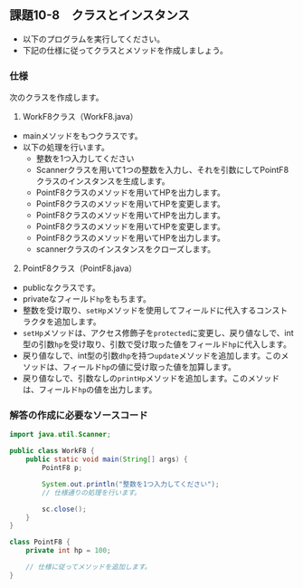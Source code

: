## 課題10-8　クラスとインスタンス

- 以下のプログラムを実行してください。
- 下記の仕様に従ってクラスとメソッドを作成しましょう。

### 仕様

次のクラスを作成します。

1. WorkF8クラス（WorkF8.java）
- mainメソッドをもつクラスです。
- 以下の処理を行います。
	- 整数を1つ入力してください
	- Scannerクラスを用いて1つの整数を入力し、それを引数にしてPointF8クラスのインスタンスを生成します。
	- PointF8クラスのメソッドを用いてHPを出力します。
	- PointF8クラスのメソッドを用いてHPを変更します。
	- PointF8クラスのメソッドを用いてHPを出力します。
	- PointF8クラスのメソッドを用いてHPを変更します。
	- PointF8クラスのメソッドを用いてHPを出力します。
	- scannerクラスのインスタンスをクローズします。

2. PointF8クラス（PointF8.java）
- publicなクラスです。
- privateなフィールド`hp`をもちます。
- 整数を受け取り、`setHp`メソッドを使用してフィールドに代入するコンストラクタを追加します。
- `setHp`メソッドは、アクセス修飾子を`protected`に変更し、戻り値なしで、int型の引数`hp`を受け取り、引数で受け取った値をフィールド`hp`に代入します。
- 戻り値なしで、int型の引数`dhp`を持つ`update`メソッドを追加します。このメソッドは、フィールド`hp`の値に受け取った値を加算します。
- 戻り値なしで、引数なしの`printHp`メソッドを追加します。このメソッドは、フィールド`hp`の値を出力します。

### 解答の作成に必要なソースコード

```java
import java.util.Scanner;

public class WorkF8 {
    public static void main(String[] args) {
        PointF8 p;

        System.out.println("整数を1つ入力してください");
        // 仕様通りの処理を行います。

        sc.close();
    }
}

class PointF8 {
    private int hp = 100;

    // 仕様に従ってメソッドを追加します。
}
```
